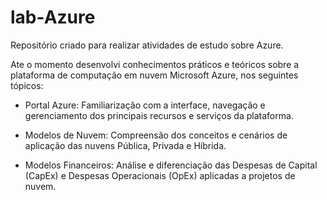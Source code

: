 # lab-Azure
Repositório criado para realizar atividades de estudo sobre Azure.

Ate o momento desenvolvi conhecimentos práticos e teóricos sobre a plataforma de computação em nuvem Microsoft Azure, nos seguintes tópicos:

- Portal Azure: Familiarização com a interface, navegação e gerenciamento dos principais recursos e serviços da plataforma.

- Modelos de Nuvem: Compreensão dos conceitos e cenários de aplicação das nuvens Pública, Privada e Híbrida.

- Modelos Financeiros: Análise e diferenciação das Despesas de Capital (CapEx) e Despesas Operacionais (OpEx) aplicadas a projetos de nuvem. 
